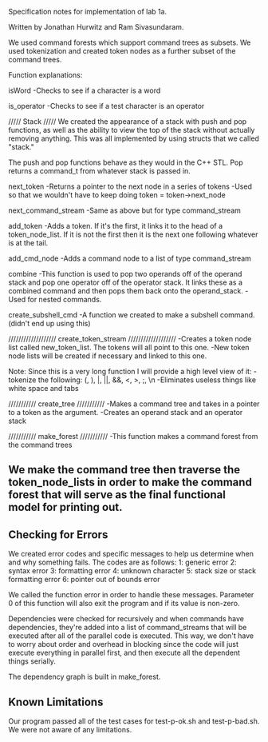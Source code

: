 Specification notes for implementation of lab 1a.

Written by Jonathan Hurwitz and Ram Sivasundaram.

We used command forests which support command trees as subsets. We used tokenization and created token nodes as a further subset of the command trees. 

Function explanations:

isWord
	-Checks to see if a character is a word

is_operator 
	-Checks to see if a test character is an operator


/////
Stack
/////
We created the appearance of a stack with push and pop functions, as well as the ability to view the top of the stack without actually removing anything. This was all implemented by using structs that we called "stack."

The push and pop functions behave as they would in the C++ STL.
Pop returns a command_t from whatever stack is passed in.

next_token
	-Returns a pointer to the next node in a series of tokens
	-Used so that we wouldn't have to keep doing token = token->next_node

next_command_stream
	-Same as above but for type command_stream

add_token
	-Adds a token. If it's the first, it links it to the head of a
	token_node_list. If it is not the first then it is the next one following whatever is at the tail.

add_cmd_node
	-Adds a command node to a list of type command_stream

combine
	-This function is used to pop two operands off of the operand stack
	and pop one operator off of the operator stack. It links these as a combined
	command and then pops them back onto the operand_stack.
	-Used for nested commands.

create_subshell_cmd
	-A function we created to make a subshell command.
	(didn't end up using this)

///////////////////
create_token_stream
///////////////////
-Creates a token node list called new_token_list. The tokens will all point to this one.
-New token node lists will be created if necessary and linked to this one.

Note: Since this is a very long function I will provide a high level view of it:
      -tokenize the following: (, ), |, ||, &&, <, >, ;, \n
      -Eliminates useless things like white space and tabs

///////////
create_tree
///////////
-Makes a command tree and takes in a pointer to a token as the argument.
-Creates an operand stack and an operator stack

///////////
make_forest
///////////
-This function makes a command forest from the command trees

We make the command tree then traverse the token_node_lists in order to make the command forest that will serve as the final functional model for printing out.
----


Checking for Errors
-------------------
We created error codes and specific messages to help us determine when and why something fails. The codes are as follows:
1: generic error
2: syntax error
3: formatting error
4: unknown character
5: stack size or stack formatting error
6: pointer out of bounds error

We called the function error in order to handle these messages. Parameter 0 of this function will also exit the program and if its value is non-zero.


Dependencies were checked for recursively and when commands have dependencies, they're added into a list of command_streams that will be executed after all of the parallel code is executed. This way, we don't have to worry about order and overhead in blocking since the code will just execute everything in parallel first, and then execute all the dependent things serially. 

The dependency graph is built in make_forest.


Known Limitations
-----------------
Our program passed all of the test cases for test-p-ok.sh and test-p-bad.sh. We were not aware of any limitations.
